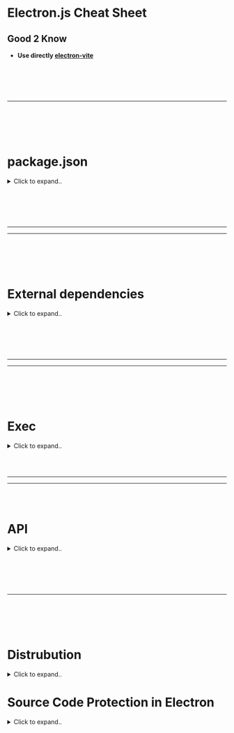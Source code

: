 # Electron.js Cheat Sheet



## Good 2 Know
- **Use directly [electron-vite](https://github.com/CyberT33N/electron-vite-cheat-sheet/blob/main/README.md)**














<br><br>
<br><br>
___
<br><br>
<br><br>



# package.json

<details><summary>Click to expand..</summary>

```javascript
{
  "name": "secure-file-vault",
  "version": "1.0.0",
  "description": "A modern Electron.js application for secure file encryption and compression",
  "main": "main.js",
  "scripts": {
    "start": "DISPLAY=:0 electron . --no-sandbox",
    "dev": "electron . --no-sandbox --debug"
  },
  "devDependencies": {
    "electron": "^28.1.0"
  },
  "dependencies": {
    "material-components-web": "^14.0.0",
    "@mdi/font": "^7.4.47",
    "node-7z": "^3.0.0"
  }
}
```
- On ubuntu you may must use DISPLAY=:0 in order that the app is starting


</details>































<br><br>
<br><br>
________
________
<br><br>
<br><br>

# External dependencies

<details><summary>Click to expand..</summary>





<br><br>
<br><br>

# Framework

## electron-vite
- https://electron-vite.org/guide/



















<br><br>
<br><br>


# Distrubution

## electron-builder
- https://www.npmjs.com/package/electron-builder
- https://www.electron.build/




















<br><br>
<br><br>

# Hot-Reload

## electron-reloader (HOT Reload)
- **It is recommended to use electron-vite instead which supports hot reload**

<details><summary>Click to expand..</summary>

- Add to your main file:
```javascript
// Enable hot reload for development
try {
  require('electron-reloader')(module, {
    debug: true,
    watchRenderer: true
  });
} catch (_) { console.log('Error loading electron-reloader'); }
```

Then as usually run npm start:
```javascript
 "scripts": {
    "start": "DISPLAY=:0 electron . --no-sandbox",
    "dev": "DISPLAY=:0 electron . --no-sandbox --inspect"
  },
```

</details>



























<br><br>
<br><br>

# Storage


## electron-store

<details><summary>Click to expand..</summary>

## 📦 Installation
```bash
npm install electron-store
```

## 💡 Funktionsweise
- Speichert automatisch die Fensterposition und -größe
- Stellt die letzte Position beim Neustart wieder her
- Verwendet `electron-store` für persistente Speicherung
- Reagiert auf 'resize' und 'move' Events

## 🔧 Implementierung

```javascript
import { BrowserWindow, ipcMain, screen } from 'electron'
import Store from 'electron-store'
import path from 'path'

export class WindowManager {
    constructor(isDev, preloadPath) {
        this.mainWindow = null
        this.isDev = isDev
        this.preloadPath = preloadPath
        // Store-Instanz initialisieren
        this.store = new Store()
    }

    createWindow() {
        const primaryDisplay = screen.getPrimaryDisplay()
        const { width, height } = primaryDisplay.workAreaSize

        // Gespeicherte Fensterposition laden
        const windowBounds = this.store.get('windowBounds', {
            width: width,
            height: height,
            x: undefined,
            y: undefined
        })

        // Fenster mit gespeicherten Bounds erstellen
        this.mainWindow = new BrowserWindow({
            ...windowBounds,
            frame: false,
            webPreferences: {
                nodeIntegration: false,
                contextIsolation: true,
                preload: this.preloadPath
            }
        })

        // Position bei Änderungen speichern
        ['resize', 'move'].forEach(eventName => {
            this.mainWindow.on(eventName, () => {
                const bounds = this.mainWindow.getBounds()
                this.store.set('windowBounds', bounds)
            })
        })

        // ... Rest der Methode
    }
}
```

## 📝 Wichtige Komponenten

### 1. Store Initialisierung
```javascript
import Store from 'electron-store'
this.store = new Store()
```

### 2. Fensterposition Laden
```javascript
const windowBounds = this.store.get('windowBounds', {
    width: width,
    height: height,
    x: undefined,
    y: undefined
})
```

### 3. Position Speichern
```javascript
['resize', 'move'].forEach(eventName => {
    this.mainWindow.on(eventName, () => {
        const bounds = this.mainWindow.getBounds()
        this.store.set('windowBounds', bounds)
    })
})
```

## 🔍 Gespeicherte Daten
Die Fensterdaten werden in folgendem Format gespeichert:
```javascript
{
    windowBounds: {
        width: number,    // Fensterbreite
        height: number,   // Fensterhöhe
        x: number,       // horizontale Position
        y: number        // vertikale Position
    }
}
```

## 💪 Vorteile
- Automatische Persistenz
- Nahtlose Benutzererfahrung
- Einfache Implementation
- Kein manuelles State Management nötig

## 🚀 Verwendung
Einfach die `WindowManager`-Klasse instanziieren und `createWindow()` aufrufen - der Rest geschieht automatisch!


</details>




















</details>



























<br><br>
<br><br>
________
________
<br><br>
<br><br>



# Exec

<details><summary>Click to expand..</summary>
  
<br><br>

## Run external cli with sudo and ask user for password prompt
- Will ask for password. You can use this aswell in electron.js
```javascript
const sudo = require('sudo-prompt');

const sudoOptions = {
    name: 'Secure File Vault'
};

// Promisified sudo exec
function sudoExec(command) {
    return new Promise((resolve, reject) => {
        sudo.exec(command, sudoOptions, (error, stdout, stderr) => {
            if (error) reject(error);
            else resolve(stdout);
        });
    });
}

await sudoExec(`veracrypt --text --create "${containerPath}" --size "${containerSize}" --password "${password}" --encryption AES --hash sha512 --filesystem FAT --non-interactive`);
```

</details>





















<br><br>
____
____
<br><br>

# API

<details><summary>Click to expand..</summary>




## dialog
- https://www.electronjs.org/docs/latest/api/dialog
- Display native system dialogs for opening and saving files, alerting, etc.

<details><summary>Click to expand..</summary>

```javascript
  mainWindow.on('close', async(event) => {
        if (hasQuit) return // Skip if we've already started quitting
        event.preventDefault() // Prevent window from closing immediately
        
        // Show native dialog box
        await dialog.showMessageBox(mainWindow, {
            type: 'warning',
            title: 'Administrator Rechte',
            message: 'Administratorrechte werden benötigt um VeraCrypt Einträge zu bereinigen',
            buttons: ['OK'],
            defaultId: 0,
            noLink: true
        })
        
        hasQuit = true
        app.quit()
    })

```


</details>















  
<br><br>
<br><br>

## shell
- https://www.electronjs.org/docs/latest/api/shell

<details><summary>Click to expand..</summary>



# showItemInFolder
- https://www.electronjs.org/docs/latest/api/shell#shellshowiteminfolderfullpath

<details><summary>Click to expand..</summary>

1. preload.js - Bridge zwischen Renderer und Main Process
```javascript
const { contextBridge, ipcRenderer, shell } = require('electron')

contextBridge.exposeInMainWorld('electron', {
    // Andere API Methoden...
    send: (channel, data) => {
        ipcRenderer.send(channel, data)
    },
    receive: (channel, func) => {
        const subscription = (event, ...args) => func(...args)
        ipcRenderer.on(channel, subscription)
        return () => ipcRenderer.removeListener(channel, subscription)
    }
})
```

2. main.js - Main Process Handler
```javascript
import { app, ipcMain, shell } from 'electron'
import fs from 'fs-extra'

// IPC Handler für das Öffnen von Ordnern
ipcMain.on('open-folder', async (event, filePath) => {
    try {
        if (!fs.existsSync(filePath)) {
            console.error('Datei existiert nicht:', filePath)
            event.reply('open-folder-error', 'Datei existiert nicht')
            return
        }
        shell.showItemInFolder(filePath)
    } catch (error) {
        console.error('Fehler beim Öffnen des Ordners:', error)
        event.reply('open-folder-error', error.message)
    }
})
```

3. React Komponente
```javascript
import React from 'react'

export const MyComponent = React.memo(({ filePath }) => {
    // Error Handler für Fehler beim Öffnen
    React.useEffect(() => {
        if (!window.electron) return

        const cleanup = window.electron.receive('open-folder-error', (errorMessage) => {
            console.error('Fehler beim Öffnen des Ordners:', errorMessage)
        })

        return () => cleanup && cleanup()
    }, [])

    // Click Handler für den Button
    const handleOpenFolder = React.useCallback((path) => {
        if (!window.electron) {
            console.error('Electron API nicht verfügbar')
            return
        }
        window.electron.send('open-folder', path)
    }, [])

    return (
        <button
            onClick={() => handleOpenFolder(filePath)}
            title="Open containing folder"
        >
            <i className="fas fa-folder-open"></i>
        </button>
    )
})
```

4. Font Awesome einbinden (für das Icon)
```css
// In index.html:
<link rel="stylesheet" href="https://cdnjs.cloudflare.com/ajax/libs/font-awesome/6.5.1/css/all.min.css">

// 5. Optional: CSS für den Button
.open-folder-button {
    background: linear-gradient(145deg, rgba(64, 192, 255, 0.1), rgba(64, 192, 255, 0.2));
    color: #40c0ff;
    border: 1px solid rgba(64, 192, 255, 0.3);
    padding: 0.4em 0.8em;
    border-radius: 0.3em;
    font-size: 0.8rem;
    transition: all 0.3s ease;
    cursor: pointer;
}

.open-folder-button:hover {
    background: linear-gradient(145deg, rgba(64, 192, 255, 0.2), rgba(64, 192, 255, 0.3));
    box-shadow: 0 0 15px rgba(64, 192, 255, 0.2);
}
```
</details>





</details>
















  
<br><br>
<br><br>

## ipcRenderer
- https://www.electronjs.org/de/docs/latest/api/ipc-renderer
- The ipcRenderer module is an EventEmitter. It provides a few methods so you can send synchronous and asynchronous messages from the render process (web page) to the main process. You can also receive replies from the main process.

<details><summary>Click to expand..</summary>


# Example for drag and drop
- When you click the button #process-button the click event listener will trigger and use `ipcRenderer.send()` to send a message to the event `process-files` which ist started inside of main.js

<details><summary>Click to expand..</summary>

main.js
```
const { app, BrowserWindow, ipcMain } = require('electron');
const path = require('path');
const { exec } = require('child_process');
const fs = require('fs');

let mainWindow = null;

const createWindow = () => {
    mainWindow = new BrowserWindow({
        width: 1200,
        height: 800,
        webPreferences: {
            nodeIntegration: true,
            contextIsolation: false,
            enableRemoteModule: true
        },
        backgroundColor: '#000000',
        show: false,
        frame: false
    });

    mainWindow.loadFile('index.html');
    mainWindow.once('ready-to-show', () => {
        mainWindow.show();
        mainWindow.focus();
    });

    mainWindow.on('closed', () => {
        mainWindow = null;
    });
};

if (app) {
    app.whenReady().then(createWindow);

    app.on('window-all-closed', () => {
        if (process.platform !== 'darwin') {
            app.quit();
        }
    });

    app.on('activate', () => {
        if (mainWindow === null) {
            createWindow();
        }
    });

    // Handle window controls
    ipcMain.on('minimize-window', () => {
        if (mainWindow) mainWindow.minimize();
    });

    ipcMain.on('maximize-window', () => {
        if (mainWindow) {
            if (mainWindow.isMaximized()) {
                mainWindow.unmaximize();
            } else {
                mainWindow.maximize();
            }
        }
    });

    ipcMain.on('close-window', () => {
        if (mainWindow) mainWindow.close();
    });

    // Handle file encryption and compression
    ipcMain.on('process-files', async (event, { files, containerSize }) => {
        try {
            // Implementation for VeraCrypt container creation and file processing
            // This is where we'll add the VeraCrypt CLI integration
            event.reply('process-status', { status: 'Processing files...' });
        } catch (error) {
            event.reply('process-error', { error: error.message });
        }
    });
}
```

index.html
```html
<!DOCTYPE html>
<html>
<head>
    <title>Secure File Vault</title>
    <link href="css/styles.css" rel="stylesheet">
    <link href="https://fonts.googleapis.com/css2?family=Inter:wght@300;400;500;600;700&display=swap" rel="stylesheet">
</head>
<body>
    <div class="app-container">
        <div class="header">
            <h1>CMCU</h1>
            <div class="window-controls">
                <button class="control-button minimize">−</button>
                <button class="control-button maximize">□</button>
                <button class="control-button close">×</button>
            </div>
        </div>

        <div class="main-content">
            <div class="upload-section">
                <div class="dropzone" id="dropzone">
                    <div class="dropzone-content">
                        <div class="upload-icon"></div>
                        <p>Drag and drop files here</p>
                        <p>or</p>
                        <button class="upload-button">Choose Files</button>
                    </div>
                </div>
                <div class="file-info">
                    <div class="size-display">
                        <span>Total Size:</span>
                        <span id="total-size">0 B</span>
                    </div>
                    <div class="file-list" id="file-list"></div>
                </div>
            </div>

            <div class="settings-panel">
                <h2>Cloud Integration</h2>
                <div class="cloud-providers">
                    <button class="provider-button coming-soon" disabled>
                        <span class="provider-icon google-drive"></span>
                        Google Drive
                        <span class="coming-soon-badge">Coming Soon</span>
                    </button>
                    <button class="provider-button coming-soon" disabled>
                        <span class="provider-icon dropbox"></span>
                        Dropbox
                        <span class="coming-soon-badge">Coming Soon</span>
                    </button>
                </div>
            </div>

            <div class="action-buttons">
                <button id="process-button" class="primary-button" disabled>
                    Process Files
                    <div class="button-gradient"></div>
                </button>
            </div>
        </div>
    </div>
    <script src="js/renderer.js"></script>
</body>
</html>
```

style.css
```
:root {
    --primary-gradient: linear-gradient(135deg, #FFA500, #FFD700);
    --hover-gradient: linear-gradient(135deg, #FFD700, #FFA500);
    --background-color: #000000;
    --text-color: #FFFFFF;
    --border-radius: 12px;
    --transition-speed: 0.3s;
}

* {
    margin: 0;
    padding: 0;
    box-sizing: border-box;
    font-family: 'Inter', sans-serif;
}

body {
    background-color: var(--background-color);
    color: var(--text-color);
    height: 100vh;
    overflow: hidden;
}

.app-container {
    height: 100vh;
    display: flex;
    flex-direction: column;
}

.header {
    -webkit-app-region: drag;
    padding: 1rem;
    display: flex;
    justify-content: space-between;
    align-items: center;
    background: rgba(255, 255, 255, 0.05);
}

.window-controls {
    -webkit-app-region: no-drag;
}

.control-button {
    background: none;
    border: none;
    color: var(--text-color);
    padding: 0.5rem;
    cursor: pointer;
    transition: var(--transition-speed);
}

.main-content {
    flex: 1;
    padding: 2rem;
    display: flex;
    flex-direction: column;
    gap: 2rem;
}

.dropzone {
    border: 2px dashed rgba(255, 165, 0, 0.3);
    border-radius: var(--border-radius);
    padding: 3rem;
    text-align: center;
    transition: var(--transition-speed);
    background: rgba(255, 255, 255, 0.02);
}

.dropzone.drag-over {
    border-color: #FFA500;
    background: rgba(255, 165, 0, 0.1);
}

.upload-button {
    background: var(--primary-gradient);
    border: none;
    padding: 1rem 2rem;
    border-radius: var(--border-radius);
    color: var(--background-color);
    font-weight: 600;
    cursor: pointer;
    transition: var(--transition-speed);
    position: relative;
    overflow: hidden;
}

.upload-button:hover {
    transform: translateY(-2px);
    box-shadow: 0 4px 15px rgba(255, 165, 0, 0.3);
}

.file-info {
    margin-top: 2rem;
    background: rgba(255, 255, 255, 0.05);
    padding: 1rem;
    border-radius: var(--border-radius);
}

.settings-panel {
    background: rgba(255, 255, 255, 0.02);
    padding: 2rem;
    border-radius: var(--border-radius);
}

.cloud-providers {
    display: flex;
    gap: 1rem;
    margin-top: 1rem;
}

.provider-button {
    background: rgba(255, 255, 255, 0.05);
    border: none;
    padding: 1rem;
    border-radius: var(--border-radius);
    color: var(--text-color);
    display: flex;
    align-items: center;
    gap: 0.5rem;
    cursor: not-allowed;
    position: relative;
    overflow: hidden;
}

.coming-soon-badge {
    background: var(--primary-gradient);
    padding: 0.2rem 0.5rem;
    border-radius: 12px;
    font-size: 0.8rem;
    color: var(--background-color);
}

.primary-button {
    background: var(--primary-gradient);
    border: none;
    padding: 1rem 3rem;
    border-radius: var(--border-radius);
    color: var(--background-color);
    font-weight: 600;
    cursor: pointer;
    transition: var(--transition-speed);
    position: relative;
    overflow: hidden;
}

.primary-button:disabled {
    opacity: 0.5;
    cursor: not-allowed;
}

.button-gradient {
    position: absolute;
    top: 0;
    left: 0;
    right: 0;
    bottom: 0;
    background: var(--hover-gradient);
    opacity: 0;
    transition: var(--transition-speed);
}

.primary-button:hover .button-gradient {
    opacity: 1;
}

@keyframes pulse {
    0% { transform: scale(1); }
    50% { transform: scale(1.05); }
    100% { transform: scale(1); }
}

.upload-icon {
    width: 64px;
    height: 64px;
    margin: 0 auto 1rem;
    background: var(--primary-gradient);
    mask: url("data:image/svg+xml,%3Csvg xmlns='http://www.w3.org/2000/svg' viewBox='0 0 24 24'%3E%3Cpath d='M9 16h6v-6h4l-7-7-7 7h4v6zm-4 2h14v2H5v-2z'/%3E%3C/svg%3E");
    -webkit-mask: url("data:image/svg+xml,%3Csvg xmlns='http://www.w3.org/2000/svg' viewBox='0 0 24 24'%3E%3Cpath d='M9 16h6v-6h4l-7-7-7 7h4v6zm-4 2h14v2H5v-2z'/%3E%3C/svg%3E");
    mask-size: contain;
    -webkit-mask-size: contain;
    mask-repeat: no-repeat;
    -webkit-mask-repeat: no-repeat;
}
```

renderer.js
```
const { ipcRenderer } = require('electron');

let selectedFiles = [];

// Dropzone functionality
const dropzone = document.getElementById('dropzone');
const fileList = document.getElementById('file-list');
const totalSizeDisplay = document.getElementById('total-size');
const processButton = document.getElementById('process-button');

// Window control buttons
document.querySelector('.minimize').addEventListener('click', () => {
    ipcRenderer.send('minimize-window');
});

document.querySelector('.maximize').addEventListener('click', () => {
    ipcRenderer.send('maximize-window');
});

document.querySelector('.close').addEventListener('click', () => {
    ipcRenderer.send('close-window');
});

// Prevent default drag behaviors
['dragenter', 'dragover', 'dragleave', 'drop'].forEach(eventName => {
    dropzone.addEventListener(eventName, preventDefaults, false);
    document.body.addEventListener(eventName, preventDefaults, false);
});

function preventDefaults(e) {
    e.preventDefault();
    e.stopPropagation();
}

// Highlight drop zone when dragging files over it
['dragenter', 'dragover'].forEach(eventName => {
    dropzone.addEventListener(eventName, highlight, false);
});

['dragleave', 'drop'].forEach(eventName => {
    dropzone.addEventListener(eventName, unhighlight, false);
});

function highlight(e) {
    dropzone.classList.add('drag-over');
}

function unhighlight(e) {
    dropzone.classList.remove('drag-over');
}

// Handle dropped files
dropzone.addEventListener('drop', handleDrop, false);

function handleDrop(e) {
    const dt = e.dataTransfer;
    const files = dt.files;
    handleFiles(files);
}

// Handle file selection via button
document.querySelector('.upload-button').addEventListener('click', () => {
    const input = document.createElement('input');
    input.type = 'file';
    input.multiple = true;
    input.onchange = e => {
        handleFiles(e.target.files);
    };
    input.click();
});

function handleFiles(files) {
    selectedFiles = [...files];
    updateFileList();
    updateTotalSize();
    processButton.disabled = selectedFiles.length === 0;
}

function updateFileList() {
    fileList.innerHTML = '';
    selectedFiles.forEach(file => {
        const fileElement = document.createElement('div');
        fileElement.className = 'file-item';
        fileElement.textContent = `${file.name} (${formatSize(file.size)})`;
        fileList.appendChild(fileElement);
    });
}

function updateTotalSize() {
    const totalSize = selectedFiles.reduce((acc, file) => acc + file.size, 0);
    totalSizeDisplay.textContent = formatSize(totalSize);
}

function formatSize(bytes) {
    const units = ['B', 'KB', 'MB', 'GB'];
    let size = bytes;
    let unitIndex = 0;
    
    while (size >= 1024 && unitIndex < units.length - 1) {
        size /= 1024;
        unitIndex++;
    }
    
    return `${size.toFixed(2)} ${units[unitIndex]}`;
}

// Process files button
processButton.addEventListener('click', () => {
    const totalSize = selectedFiles.reduce((acc, file) => acc + file.size, 0);
    ipcRenderer.send('process-files', {
        files: selectedFiles.map(f => f.path),
        containerSize: totalSize * 1.1 // 10% larger than total file size
    });
});

// Handle process status updates
ipcRenderer.on('process-status', (event, { status }) => {
    // Update UI with status
    console.log(status);
});

ipcRenderer.on('process-error', (event, { error }) => {
    // Show error in UI
    console.error(error);
});
```

</details>











</details>






















<br><br>
<br><br>

## ipcMain
- https://www.electronjs.org/docs/latest/api/ipc-main
- The ipcMain module is an Event Emitter. When used in the main process, it handles asynchronous and synchronous messages sent from a renderer process (web page). Messages sent from a renderer will be emitted to this module.

<details><summary>Click to expand..</summary>



## Custom Listener
```
// Handle file encryption and compression
    ipcMain.on('process-files', async (event, { files, password }) => {
        try {
            //..
            event.reply('process-status', { 
                status: 'complete',
                message: 'Files have been successfully encrypted and compressed.'
            });
            
        } catch (error) {
            console.error('Error in process-files:', error);
            event.reply('process-error', { 
                error: error.message,
                details: error.stack
            });
        }
    });
```
- You can use `event` to display alerts in the UI










<br><br>

### minimize-window
```javascript
// Handle window controls
ipcMain.on('minimize-window', () => {
    if (mainWindow) mainWindow.minimize();
});
```

<br><br>

### maximize-window
```javascript
ipcMain.on('maximize-window', () => {
    if (mainWindow) {
        if (mainWindow.isMaximized()) {
            mainWindow.unmaximize();
        } else {
            mainWindow.maximize();
        }
    }
});
```


<br><br>

### close-window
```javascript
ipcMain.on('close-window', () => {
    if (mainWindow) mainWindow.close();
});
```


</details>



















<br><br>
<br><br>

## app
- https://www.electronjs.org/docs/latest/api/app

<details><summary>Click to expand..</summary>

```javascript
const { app } = require('electron')
app.on('window-all-closed', () => {
  app.quit()
})
```

<br><br>


### Events

#### before-quit
- Do something when electron app is closed
```javascript
 app.on('before-quit', () => {
    try {
        if (fs.existsSync('/tmp/CMCU')) {
            fs.removeSync('/tmp/CMCU');
        }
    } catch (error) {
        console.error('Error cleaning up /tmp/CMCU:', error);
    }
});
```

<br><br>

#### window-all-closed
```javascript
app.on('window-all-closed', () => {
    if (process.platform !== 'darwin') {
        app.quit();
    }
});
```

<br><br>

#### activate [MAC]
- https://www.electronjs.org/docs/latest/api/app#event-activate-macos
- Emitted when the application is activated. Various actions can trigger this event, such as launching the application for the first time, attempting to re-launch the application when it's already running, or clicking on the application's dock or taskbar icon.
```javascript
app.on('activate', () => {
    if (mainWindow === null) {
        createWindow();
    }
});
```




<br><br>

### whenReady
```javascript
app.whenReady().then(fn);
```



</details>















<br><br>
<br><br>
<br><br>
<br><br>

## contextBridge
- https://www.electronjs.org/docs/latest/api/context-bridge
- Create a safe, bi-directional, synchronous bridge across isolated contexts


<details><summary>Click to expand..</summary>

# Electron.js Cheat Sheet: Context Bridge

## Was ist `contextBridge`?

Die `contextBridge` API von Electron ermöglicht eine sichere Kommunikation zwischen der **Main Process** und der **Renderer Process**, indem sie eine kontrollierte Schnittstelle für den Zugriff auf Node.js-Funktionen bereitstellt.

## Warum `contextBridge` nutzen?

- **Verhindert direkte Node.js-Zugriffe** im Renderer (bessere Sicherheit)
- **Ermöglicht eine sichere IPC-Kommunikation** zwischen Main und Renderer
- **Schützt vor unsicheren Code-Einschleusungen** (z. B. durch `remote`)

---

## Beispiel: Sichere Kommunikation mit `contextBridge`

### 1. **Preload-Skript (preload.js)**
Hier definieren wir eine `window.api` Schnittstelle, die vom Renderer sicher genutzt werden kann.

```javascript
const { contextBridge, ipcRenderer } = require('electron');

contextBridge.exposeInMainWorld('api', {
  sendMessage: (channel, data) => ipcRenderer.send(channel, data),
  onMessage: (channel, callback) => ipcRenderer.on(channel, (event, ...args) => callback(...args))
});
```

---

### 2. **Main Process (main.js)**
Hier reagieren wir auf IPC-Events, die vom Renderer über `contextBridge` gesendet werden.

```javascript
const { app, BrowserWindow, ipcMain } = require('electron');

let mainWindow;

app.whenReady().then(() => {
  mainWindow = new BrowserWindow({
    width: 800,
    height: 600,
    webPreferences: {
      preload: __dirname + '/preload.js',
      contextIsolation: true, // Muss aktiviert sein
      enableRemoteModule: false, // Empfohlen zur Sicherheit - Should be default in latest versions
      nodeIntegration: false // Kein direkter Zugriff auf Node.js
    }
  });

  mainWindow.loadURL('file://' + __dirname + '/index.html');
});

ipcMain.on('message-from-renderer', (event, data) => {
  console.log('Nachricht vom Renderer:', data);
  event.reply('reply-from-main', 'Antwort vom Main-Prozess');
});
```

---

### 3. **Renderer Process (index.html + script.js)**
Hier nutzen wir die `window.api`-Schnittstelle, um mit dem Main Process zu kommunizieren.

```html
<!DOCTYPE html>
<html lang="de">
<head>
  <meta charset="UTF-8">
  <title>Electron ContextBridge</title>
</head>
<body>
  <button id="send">Nachricht senden</button>
  <p id="response"></p>

  <script>
    document.getElementById('send').addEventListener('click', () => {
      window.api.sendMessage('message-from-renderer', 'Hallo Main!');
    });

    window.api.onMessage('reply-from-main', (response) => {
      document.getElementById('response').innerText = response;
    });
  </script>
</body>
</html>
```

---

## Fazit

✅ `contextBridge` verbessert die Sicherheit, indem es eine isolierte API für Renderer bereitstellt.  
✅ Es verhindert unsicheren direkten Zugriff auf Node.js im Renderer.  
✅ Die Kombination mit `ipcRenderer` und `ipcMain` ermöglicht eine sichere Kommunikation.  

Nutze **`contextBridge`** immer, wenn der Renderer mit dem Main Process interagieren muss! 🚀


</details>









































<br><br>
<br><br>
<br><br>
<br><br>

## BrowserWindow
- https://www.electronjs.org/docs/latest/api/browser-window


<details><summary>Click to expand..</summary>

```javascript
// In the main process.
const { BrowserWindow } = require('electron')

const win = new BrowserWindow({ width: 800, height: 600 })

// Load a remote URL
win.loadURL('https://github.com')

// Or load a local HTML file
win.loadFile('index.html')
```






# Start full width and height
```javascript
let mainWindow = null

function createWindow() {
    const primaryDisplay = screen.getPrimaryDisplay()
    const { width, height } = primaryDisplay.workAreaSize

    mainWindow = new BrowserWindow({
        width: width,
        height: height,
        frame: false,
        webPreferences: {
            nodeIntegration: false,
            contextIsolation: true,
            preload: path.join(__dirname, 'preload.js')
        }
    })

    // Load the app
    if (isDev) {
        mainWindow.loadURL('http://localhost:5173')
        mainWindow.webContents.openDevTools()
    } else {
        mainWindow.loadFile(path.join(__dirname, 'dist', 'index.html'))
    }
}
```





<br><br>

# BrowserWindow Constructor Options

## webPreferences (WebPreferences) - Optional
Settings of web page's features:

- **devTools** (boolean) - Enable DevTools. Default: `true`
- **nodeIntegration** (boolean) - Enable node integration. Default: `false`
- **nodeIntegrationInWorker** (boolean) - Enable node integration in web workers. Default: `false`
- **nodeIntegrationInSubFrames** (boolean) - Experimental option for Node.js support in sub-frames (iframes/child windows)
- **preload** (string) - Script loaded before other page scripts. Requires absolute file path
- **sandbox** (boolean) - Sandbox the renderer, making it compatible with Chromium OS-level sandbox
- **session** (Session) - Sets page session. Preferred over partition option
- **partition** (string) - Sets session by partition string. Use `persist:` prefix for persistent sessions
- **zoomFactor** (number) - Default page zoom factor (1.0 = 100%). Default: `1.0`
- **javascript** (boolean) - Enable JavaScript support. Default: `true`
- **webSecurity** (boolean) - Enable same-origin policy. Default: `true`
- **allowRunningInsecureContent** (boolean) - Allow HTTPS pages to run content from HTTP. Default: `false`
- **images** (boolean) - Enable image support. Default: `true`
- **imageAnimationPolicy** (string) - Image animation behavior (`animate`|`animateOnce`|`noAnimation`). Default: `animate`
- **textAreasAreResizable** (boolean) - Make TextArea elements resizable. Default: `true`
- **webgl** (boolean) - Enable WebGL support. Default: `true`
- **plugins** (boolean) - Enable plugins. Default: `false`
- **experimentalFeatures** (boolean) - Enable Chromium experimental features. Default: `false`
- **scrollBounce** (boolean) - Enable scroll bounce on macOS. Default: `false`
- **enableBlinkFeatures** (string) - Comma-separated feature list to enable
- **disableBlinkFeatures** (string) - Comma-separated feature list to disable

#### Default Font Settings
- **defaultFontFamily** (Object)
  - `standard`: Times New Roman
  - `serif`: Times New Roman
  - `sansSerif`: Arial
  - `monospace`: Courier New
  - `cursive`: Script
  - `fantasy`: Impact
  - `math`: Latin Modern Math

#### Font Sizes
- **defaultFontSize** (Integer) - Default: `16`
- **defaultMonospaceFontSize** (Integer) - Default: `13`
- **minimumFontSize** (Integer) - Default: `0`

#### Additional Settings
- **defaultEncoding** (string) - Default: `ISO-8859-1`
- **backgroundThrottling** (boolean) - Throttle background animations/timers. Default: `true`
- **contextIsolation** (boolean) - Run Electron APIs in separate JavaScript context. Default: `true`
- **webviewTag** (boolean) - Enable `<webview>` tag. Default: `false`
- **spellcheck** (boolean) - Enable built-in spellchecker. Default: `true`
- **enableWebSQL** (boolean) - Enable WebSQL API. Default: `true`

#### Security & Dialog Options
- **safeDialogs** (boolean) - Enable consecutive dialog protection. Default: `false`
- **safeDialogsMessage** (string) - Message for consecutive dialog protection
- **disableDialogs** (boolean) - Disable all dialogs. Default: `false`
- **navigateOnDragDrop** (boolean) - Navigate on file/link drag and drop. Default: `false`

#### Advanced Options
- **v8CacheOptions** (string) - V8 code caching policy (`none`|`code`|`bypassHeatCheck`|`bypassHeatCheckAndEagerCompile`)
- **enablePreferredSizeMode** (boolean) - Enable preferred size mode. Default: `false`
- **transparent** (boolean) - Enable background transparency. Default: `true`




















<br><br>
<br><br>

### Events

<br><br>

#### ready-to-show
```javascript
win.once('ready-to-show', () => {
    mainWindow.show();
    mainWindow.focus();
});
```

<br><br>

#### close
- Will be triggered when the x button is pressed. The Windows session is programmatacily still avaialble and can be used
```javascript
win.on('closed', () => {
    mainWindow = null;
});
```








</details>



</details>




























<br><br>
<br><br>
___
<br><br>
<br><br>




# Distrubution


<details><summary>Click to expand..</summary>





Der Unterschied zwischen **Electron Forge** und **electron-builder** liegt hauptsächlich in ihrem Ansatz für das Packaging und die Distribution von Electron-Apps:

### **Electron Forge**  
🔹 **Ziel**: All-in-One-Tool zur Entwicklung, Verpackung und Veröffentlichung von Electron-Apps.  
🔹 **Vorteile**:
   - Bietet eine **strukturierte Projektvorlage** mit Boilerplates.
   - Unterstützt **verschiedene Kompilationssysteme** (z. B. Webpack, TypeScript).
   - Integrierte **Updater- und Publisher-Funktionen** für GitHub, S3, etc.
   - **Modular aufgebaut**: Plugins für verschiedene Build-Systeme.  
🔹 **Nachteile**:
   - Weniger Anpassungsmöglichkeiten bei den generierten Installern.  
   - **Nicht so ausgereift** wie electron-builder für komplexe Deployment-Szenarien.  

---

### **electron-builder**  
🔹 **Ziel**: Hochgradig konfigurierbares Tool zur Paketierung und Verteilung von Electron-Apps.  
🔹 **Vorteile**:
   - **Unterstützt viele Formate**: `.exe`, `.dmg`, `.deb`, `.AppImage`, Snap, etc.  
   - Sehr **anpassbare Konfiguration** über `package.json` oder `electron-builder.yml`.  
   - **Integrierter Auto-Update-Support** für eigene Server, GitHub Releases, S3, etc.  
   - **Schneller und stabiler** bei der Erstellung großer Builds.  
🔹 **Nachteile**:
   - Keine vorgefertigten Templates oder Dev-Tools wie Electron Forge.  
   - **Komplexere Konfiguration** erforderlich.  

---

### **Fazit**  
📌 **Nutze Electron Forge**, wenn du eine **einfache, standardisierte Lösung** suchst, um eine Electron-App zu entwickeln, zu packagen und zu veröffentlichen.  
📌 **Nutze electron-builder**, wenn du eine **maximal anpassbare Lösung** für die Erstellung von Installern und die Verteilung deiner App brauchst.  

💡 **Kombination möglich**: Electron Forge kann **electron-builder als Plugin** nutzen, um die besten Features beider Tools zu vereinen! 🚀












<br><br>
<br><br>


## electron-builder
- https://www.npmjs.com/package/electron-builder
- https://www.electron.build/



<details><summary>Click to expand..</summary>

1. You can create a configuration file electron-builder.yml for electron-builder with the content below.
```yaml
appId: com.electron.app
productName: vue-ts
directories:
  buildResources: build
files:
  - '!**/.vscode/*'
  - '!src/*'
  - '!electron.vite.config.{js,ts,mjs,cjs}'
  - '!{.eslintignore,.eslintrc.cjs,.prettierignore,.prettierrc.yaml,dev-app-update.yml,CHANGELOG.md,README.md}'
  - '!{.env,.env.*,.npmrc,pnpm-lock.yaml}'
  - '!{tsconfig.json,tsconfig.node.json,tsconfig.web.json}'
asarUnpack:
  - resources/**
afterSign: build/notarize.js
win:
  executableName: vue-ts
nsis:
  artifactName: ${name}-${version}-setup.${ext}
  shortcutName: ${productName}
  uninstallDisplayName: ${productName}
  createDesktopShortcut: always
mac:
  entitlementsInherit: build/entitlements.mac.plist
  extendInfo:
    - NSCameraUsageDescription: Application requests access to the device's camera.
    - NSMicrophoneUsageDescription: Application requests access to the device's microphone.
    - NSDocumentsFolderUsageDescription: Application requests access to the user's Documents folder.
    - NSDownloadsFolderUsageDescription: Application requests access to the user's Downloads folder.
dmg:
  artifactName: ${name}-${version}.${ext}
linux:
  target:
    - AppImage
    - snap
    - deb
  maintainer: electronjs.org
  category: Utility
appImage:
  artifactName: ${name}-${version}.${ext}
npmRebuild: false
publish:
  provider: generic
  url: https://example.com/auto-updates
```

2. Add the scripts key to the package.json:
```javascript
"scripts": {
  "build:win": "npm run build && electron-builder --win --config",
  "build:mac": "npm run build && electron-builder --mac --config",
  "build:linux": "npm run build && electron-builder --linux --config"
}
```



</details>











<br><br>
<br><br>



## Electron Forge 
- https://www.electronforge.io/


<details><summary>Click to expand..</summary>

1. You can create a configuration file forge.config.cjs for Electron Forge with the content below.
```javascript
module.exports = {
  packagerConfig: {
    ignore: [
      /^\/src/,
      /(.eslintrc.json)|(.gitignore)|(electron.vite.config.ts)|(forge.config.cjs)|(tsconfig.*)/,
    ],
  },
  rebuildConfig: {},
  makers: [
    {
      name: '@electron-forge/maker-squirrel',
      config: {},
    },
    {
      name: '@electron-forge/maker-zip',
      platforms: ['darwin'],
    },
    {
      name: '@electron-forge/maker-deb',
      config: {},
    },
    {
      name: '@electron-forge/maker-rpm',
      config: {},
    },
  ],
};
```

2. Add the scripts and dependencies to the package.json:
```javascript
"main": "./dist/main/index.js",
"scripts": {
  "start": "electron-vite preview --outDir=dist",
  "dev": "electron-vite dev --outDir=dist",
  "package": "electron-vite build --outDir=dist && electron-forge package",
  "make ": "electron-vite build --outDir=dist && electron-forge make"
},
"devDependencies": {
  "@electron-forge/cli": "^6.2.1",
  "@electron-forge/maker-deb": "^6.2.1",
  "@electron-forge/maker-rpm": "^6.2.1",
  "@electron-forge/maker-squirrel": "^6.2.1",
  "@electron-forge/maker-zip": "^6.2.1",
}
```


  
</details>






</details>















































# Source Code Protection in Electron

<details><summary>Click to expand..</summary>

## 📌 NOTE  
Source code protection is available since **electron-vite 1.0.9**.

### 🚨 Why Protect Your Code?  
Electron uses JavaScript, making it easy for attackers to:
- Unpack applications  
- Modify logic to bypass restrictions  
- Repackage and redistribute cracked versions  

## 🛠️ Solutions  
Besides moving commercial logic to the server, code hardening is essential:

1. **Uglify / Obfuscator** → Reduces readability of JS code  
2. **Native Encryption** → Encrypts bundle via XOR/AES inside a Node Addon  
3. **ASAR Encryption** → Encrypts the Electron ASAR file, modifies Electron source to decrypt before reading  
4. **V8 Bytecode** → Uses Node's `vm` module to generate V8 bytecode  

### 🆚 Comparison Table  

| Protection Method  | Unpack | Tampering | Readability | Repackaging | Access Cost | Overall Protection |
|--------------------|--------|-----------|-------------|-------------|-------------|---------------------|
| **Obfuscator**     | Easy   | Easy      | Easy        | Easy        | Low         | Low                 |
| **Native Encryption** | High  | Easy      | Easy        | Easy        | High        | Middle              |
| **ASAR Encryption** | High  | Middle    | Easy        | Easy        | High        | Middle              |
| **V8 Bytecode**    | High   | High      | High        | Easy        | Middle      | High                |

👉 **V8 Bytecode is currently the most effective solution.**

---

## 🎯 What is V8 Bytecode?  
V8 Bytecode is a **compiled form of JavaScript** used by the V8 engine.  
✅ Protects source code  
✅ Improves performance  

### **electron-vite Implementation**  
- Parses bundles and determines if they should be compiled to bytecode  
- Uses Electron to compile `.jsc` files  
- Generates a loader for Electron to run bytecode modules  
- Supports selective chunk compilation  

---

## 🚀 Enable Bytecode Protection  
Use the `bytecodePlugin` plugin in **electron-vite**:

```js
import { defineConfig, bytecodePlugin } from 'electron-vite'

export default defineConfig({
  main: { plugins: [bytecodePlugin()] },
  preload: { plugins: [bytecodePlugin()] },
  renderer: { /* ... */ }
})
```

⚠️ **Important Notes:**  
- `bytecodePlugin` **only works in production**.  
- The **preload script must disable the sandbox** (`sandbox: false`).  

---

## 🔧 bytecodePlugin Options  

### `chunkAlias`  
- **Type:** `string | string[]`  
- Instructs which chunks should be compiled to bytecode.  

### `transformArrowFunctions`  
- **Type:** `boolean` (default: `true`)  
- Converts arrow functions to normal functions.  

### `removeBundleJS`  
- **Type:** `boolean` (default: `true`)  
- If `false`, retains original `.js` files along with bytecode.  

### `protectedStrings`  
- **Type:** `string[]`  
- Protects sensitive strings (e.g., encryption keys) using `String.fromCharCode()`.  

Example:  
```js
import { defineConfig, bytecodePlugin } from 'electron-vite'

export default defineConfig({
  main: { plugins: [bytecodePlugin({ protectedStrings: ['ABC'] })] }
})
```

⚠️ **Minification (`build.minify`) must be disabled** when protecting strings!  

---

## 🏗️ Multi-Platform & Architecture Builds  

### ✅ Multi-Platform on Same Architecture  
Example:  
- **64-bit** Electron app for **MacOS, Windows, Linux** from a **64-bit MacOS** machine.  

### ⚠️ Multi-Architecture on Same Platform  
If building for **x64 on arm64 MacOS**, set `ELECTRON_EXEC_PATH`:

```js
import { defineConfig } from 'electron-vite'

export default defineConfig(() => {
  process.env.ELECTRON_EXEC_PATH = '/path/to/electron-x64/electron.app'

  return {
    // electron-vite config
  }
})
```

You can install Electron for another architecture using:  
```sh
npm install --arch=ia32 electron
```

🚨 **Bytecode is CPU-agnostic, but run tests to avoid rare CPU compatibility issues.**

---

## ❓ FAQ  

### 🔍 Does it affect code organization?  
- **Yes**: `Function.prototype.toString()` **won't work** (source code isn't distributed).  
- **No**: No impact on execution performance (minor improvement possible).  

### 📦 Impact on app size?  
- Small bundles (**< 1MB**) → Significant bytecode size increase.  
- Large bundles (**> 2MB**) → No noticeable size difference.  

### 🔐 How secure is it?  
- Currently **no known tools** exist to decompile V8 bytecode.  


</details>
